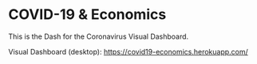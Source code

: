 # COVID-19 & Economics
This is the Dash for the Coronavirus Visual Dashboard. 

Visual Dashboard (desktop):
https://covid19-economics.herokuapp.com/
